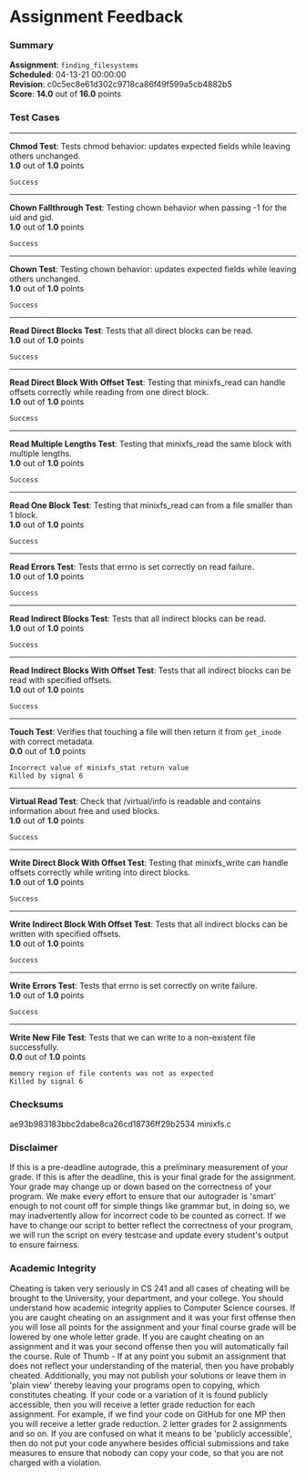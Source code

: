 # Assignment Feedback

### Summary

**Assignment**: `finding_filesystems`  
**Scheduled**: 04-13-21 00:00:00  
**Revision**: c0c5ec8e61d302c9718ca86f49f599a5cb4882b5  
**Score**: **14.0** out of **16.0** points

### Test Cases
---

**Chmod Test**: Tests chmod behavior: updates expected fields while leaving others unchanged.  
**1.0** out of **1.0** points
```
Success
```
---

**Chown Fallthrough Test**: Testing chown behavior when passing -1 for the uid and gid.  
**1.0** out of **1.0** points
```
Success
```
---

**Chown Test**: Testing chown behavior: updates expected fields while leaving others unchanged.  
**1.0** out of **1.0** points
```
Success
```
---

**Read Direct Blocks Test**: Tests that all direct blocks can be read.  
**1.0** out of **1.0** points
```
Success
```
---

**Read Direct Block With Offset Test**: Testing that minixfs_read can handle offsets correctly while reading from one direct block.  
**1.0** out of **1.0** points
```
Success
```
---

**Read Multiple Lengths Test**: Testing that minixfs_read the same block with multiple lengths.  
**1.0** out of **1.0** points
```
Success
```
---

**Read One Block Test**: Testing that minixfs_read can from a file smaller than 1 block.  
**1.0** out of **1.0** points
```
Success
```
---

**Read Errors Test**: Tests that errno is set correctly on read failure.  
**1.0** out of **1.0** points
```
Success
```
---

**Read Indirect Blocks Test**: Tests that all indirect blocks can be read.  
**1.0** out of **1.0** points
```
Success
```
---

**Read Indirect Blocks With Offset Test**: Tests that all indirect blocks can be read with specified offsets.  
**1.0** out of **1.0** points
```
Success
```
---

**Touch Test**: Verifies that touching a file will then return it from `get_inode` with correct metadata.  
**0.0** out of **1.0** points
```
Incorrect value of minixfs_stat return value
Killed by signal 6
```
---

**Virtual Read Test**: Check that /virtual/info is readable and contains information about free and used blocks.  
**1.0** out of **1.0** points
```
Success
```
---

**Write Direct Block With Offset Test**: Testing that minixfs_write can handle offsets correctly while writing into direct blocks.  
**1.0** out of **1.0** points
```
Success
```
---

**Write Indirect Block With Offset Test**: Tests that all indirect blocks can be written with specified offsets.  
**1.0** out of **1.0** points
```
Success
```
---

**Write Errors Test**: Tests that errno is set correctly on write failure.  
**1.0** out of **1.0** points
```
Success
```
---

**Write New File Test**: Tests that we can write to a non-existent file successfully.  
**0.0** out of **1.0** points
```
memory region of file contents was not as expected
Killed by signal 6
```
### Checksums

ae93b983183bbc2dabe8ca26cd18736ff29b2534 minixfs.c


### Disclaimer
If this is a pre-deadline autograde, this a preliminary measurement of your grade.
If this is after the deadline, this is your final grade for the assignment.
Your grade may change up or down based on the correctness of your program.
We make every effort to ensure that our autograder is 'smart' enough to not count off
for simple things like grammar but, in doing so, we may inadvertently allow for
incorrect code to be counted as correct.
If we have to change our script to better reflect the correctness of your program,
we will run the script on every testcase and update every student's output to ensure fairness.



### Academic Integrity
Cheating is taken very seriously in CS 241 and all cases of cheating will be brought to the University, your department, and your college.
You should understand how academic integrity applies to Computer Science courses.
If you are caught cheating on an assignment and it was your first offense then you will lose all points for the assignment and your final course
grade will be lowered by one whole letter grade. If you are caught cheating on an assignment and it was your second offense then you will automatically fail the course.
Rule of Thumb - If at any point you submit an assignment that does not reflect your understanding of the material, then you have probably cheated.
Additionally, you may not publish your solutions or leave them in 'plain view' thereby leaving your programs open to copying, which constitutes cheating.
If your code or a variation of it is found publicly accessible, then you will receive a letter grade reduction for each assignment.
For example, if we find your code on GitHub for one MP then you will receive a letter grade reduction. 2 letter grades for 2 assignments and so on.
If you are confused on what it means to be 'publicly accessible', then do not put your code anywhere besides official submissions and take measures
to ensure that nobody can copy your code, so that you are not charged with a violation.


